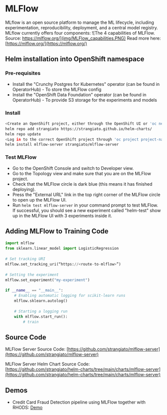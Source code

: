 # MLFlow

MLflow is an open source platform to manage the ML lifecycle, including experimentation, reproducibility, deployment, and a central model registry. MLflow currently offers four components:
![The 4 capabilities of MLFlow. Source: https://mlflow.org/](img/MLFlow_capabilities.PNG)
Read more here: [https://mlflow.org/](https://mlflow.org/)

## Helm installation into OpenShift namespace

### Pre-requisites

- Install the "Crunchy Postgres for Kubernetes" operator (can be found in OperatorHub) - To store the MLFlow config
- Install the "OpenShift Data Foundation" operator (can be found in OperatorHub) - To provide S3 storage for the experiments and models

### Install

```bash
<Create an OpenShift project, either through the OpenShift UI or 'oc new-project project-name'>
helm repo add strangiato https://strangiato.github.io/helm-charts/
helm repo update
<Log in to the correct OpenShift project through 'oc project project-name'>
helm install mlflow-server strangiato/mlflow-server
```

### Test MLFlow

- Go to the OpenShift Console and switch to Developer view.
- Go to the Topology view and make sure that you are on the MLFlow project.
- Check that the MLFlow circle is dark blue (this means it has finished deploying).
- Press the "External URL" link in the top right corner of the MLFlow circle to open up the MLFlow UI.
- Run `helm test mlflow-server` in your command prompt to test MLFlow. If successful, you should see a new experiment called "helm-test" show up in the MLFlow UI with 3 experiments inside it.

## Adding MLFlow to Training Code

```python
import mlflow
from sklearn.linear_model import LogisticRegression

# Set tracking URI
mlflow.set_tracking_uri(“https://<route-to-mlflow>”)

# Setting the experiment
mlflow.set_experiment("my-experiment")

if __name__ == "__main__":
    # Enabling automatic logging for scikit-learn runs
    mlflow.sklearn.autolog()

    # Starting a logging run
    with mlflow.start_run():
        # train
```

## Source Code

MLFlow Server Source Code:
[https://github.com/strangiato/mlflow-server](https://github.com/strangiato/mlflow-server)

MLFlow Server Helm Chart Source Code:
[https://github.com/strangiato/helm-charts/tree/main/charts/mlflow-server](https://github.com/strangiato/helm-charts/tree/main/charts/mlflow-server)

## Demos

- Credit Card Fraud Detection pipeline using MLFlow together with RHODS: [Demo](/demos/credit-card-fraud/credit-card-fraud)
